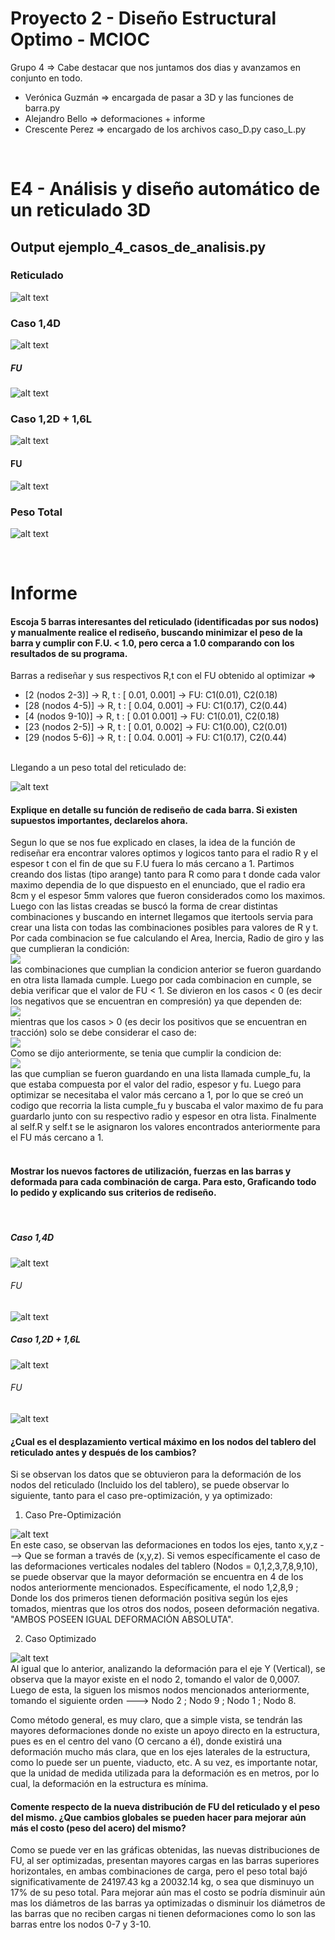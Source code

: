 # Proyecto 2 - Diseño Estructural Optimo - MCIOC
Grupo 4  => Cabe destacar que nos juntamos dos dias y avanzamos en conjunto en todo.
- Verónica Guzmán => encargada de pasar a 3D y las funciones de barra.py
- Alejandro Bello => deformaciones + informe
- Crescente Perez => encargado de los archivos caso_D.py caso_L.py
<br>

# E4 - Análisis y diseño automático de un reticulado 3D
## Output ejemplo_4_casos_de_analisis.py
### Reticulado
 ![alt text](https://github.com/vjguzman/P2-E4-MCIOC/blob/main/Output/Figura_Reticulado.png) 
 <br>
### Caso 1,4D
 ![alt text](https://github.com/vjguzman/P2-E4-MCIOC/blob/main/Output/Caso_1%2C4D.png) 
 <br>
##### FU
 ![alt text](https://github.com/vjguzman/P2-E4-MCIOC/blob/main/Output/FU_1%2C4D.png) 
 <br>
### Caso 1,2D + 1,6L
 ![alt text](https://github.com/vjguzman/P2-E4-MCIOC/blob/main/Output/Caso_1%2C2D1%2C6L.png) 
 <br>
#### FU
 ![alt text](https://github.com/vjguzman/P2-E4-MCIOC/blob/main/Output/FU_1%2C2D1%2C6L.png) 
 <br>
### Peso Total
 ![alt text](https://github.com/vjguzman/P2-E4-MCIOC/blob/main/Output/Pesos.png) 
 <br>
 
 <br>
 
# Informe 
 
#### Escoja 5 barras interesantes del reticulado (identificadas por sus nodos) y manualmente realice el rediseño, buscando minimizar el peso de la barra y cumplir con F.U. < 1.0, pero cerca a 1.0 comparando con los resultados de su programa.<br>
Barras a rediseñar y sus respectivos R,t con el FU obtenido al optimizar =>  
   - [2 (nodos 2-3)] ->  R, t : [ 0.01, 0.001] -> FU: C1(0.01), C2(0.18)
   - [28 (nodos 4-5)] -> R, t : [ 0.04, 0.001] -> FU: C1(0.17), C2(0.44)
   - [4 (nodos 9-10)] ->  R, t : [ 0.01 0.001] -> FU: C1(0.01), C2(0.18)
   - [23 (nodos 2-5)] -> R, t : [ 0.01, 0.002] -> FU: C1(0.00), C2(0.01)
   - [29 (nodos 5-6)] -> R, t : [ 0.04. 0.001] -> FU: C1(0.17), C2(0.44)
<br>
Llegando a un peso total del reticulado de: 

 ![alt text](https://github.com/vjguzman/P2-E4-MCIOC/blob/main/Optimizado/Pesos.png) 
<br>

#### Explique en detalle su función de rediseño de cada barra. Si existen supuestos importantes, declarelos ahora. <br>
Segun lo que se nos fue explicado en clases, la idea de la función de rediseñar era encontrar valores optimos y logicos tanto para el radio R y el espesor t con el fin de que su F.U fuera lo más cercano a 1.
Partimos creando dos listas (tipo arange) tanto para R como para t donde cada valor maximo dependia de lo que dispuesto en el enunciado, que el radio era 8cm y el espesor 5mm valores que fueron considerados como los maximos. Luego con las listas creadas se buscó la forma de crear distintas combinaciones y buscando en internet llegamos que itertools servia para crear una lista con todas las combinaciones posibles para valores de R y t.
Por cada combinacion se fue calculando el Area, Inercia, Radio de giro y las que cumplieran la condición:
<br>
<img src="https://latex.codecogs.com/gif.latex?%5Csqrt%7B%5Cfrac%7BL%7D%7BRadio%20de%20giro%7D%7D%5Cleq%20300" /> 
<br>
las combinaciones que cumplian la condicion anterior se fueron guardando en otra lista llamada cumple.
Luego por cada combinacion en cumple, se debia verificar que el valor de FU < 1. Se divieron en los casos < 0 (es decir los negativos que se encuentran en compresión) ya que dependen de:
<br>
<img src="https://latex.codecogs.com/gif.latex?min%28%5Cfrac%7BArea%7D%7B%5Csigma%20y%7D%3B%20%5Cpi%20%5E%7B2%7D%5Cfrac%7BEI%7D%7BL%5E%7B2%7D%7D%29" />
<br>
mientras que los casos > 0 (es decir los positivos que se encuentran en tracción) solo se debe considerar el caso de:
<br>
<img src="https://latex.codecogs.com/gif.latex?%5Cfrac%7BArea%7D%7B%5Csigma%20y%7D" />
<br>
Como se dijo anteriormente, se tenia que cumplir la condicion de:
<br>
<img src="https://latex.codecogs.com/gif.latex?%5Cfrac%7B%5Cleft%20%5C%7C%20Fu%20%5Cright%20%5C%7C%7D%7B%5Cphi%20Fn%7D%5Cleq%201" />
<br>
las que cumplian se fueron guardando en una lista llamada cumple_fu, la que estaba compuesta por el valor del radio, espesor y fu.
Luego para optimizar se necesitaba el valor más cercano a 1, por lo que se creó un codigo que recorria la lista cumple_fu y buscaba el valor maximo de fu para guardarlo junto con su respectivo radio y espesor en otra lista.
Finalmente al self.R y self.t se le asignaron los valores encontrados anteriormente para el FU más cercano a 1.
<br>
<br>

#### Mostrar los nuevos factores de utilización, fuerzas en las barras y deformada para cada combinación de carga. Para esto, Graficando todo lo pedido y explicando sus criterios de rediseño. 
<br>

##### Caso 1,4D
 ![alt text](https://github.com/vjguzman/P2-E4-MCIOC/blob/main/Optimizado/Caso_1%2C4D.png) 
 <br>
 
###### FU
 ![alt text](https://github.com/vjguzman/P2-E4-MCIOC/blob/main/Optimizado/Fu_1%2C4D.png) 
 <br>
 
##### Caso 1,2D + 1,6L
 ![alt text](https://github.com/vjguzman/P2-E4-MCIOC/blob/main/Optimizado/Caso_1%2C2D%2B1%2C6L.png) 
 <br>
 
###### FU
 ![alt text](https://github.com/vjguzman/P2-E4-MCIOC/blob/main/Optimizado/Fu_1%2C2D%2B1%2C6L.png) 
 <br>

#### ¿Cual es el desplazamiento vertical máximo en los nodos del tablero del reticulado antes y después de los cambios? <br>
Si se observan los datos que se obtuvieron para la deformación de los nodos del reticulado (Incluido los del tablero), se puede observar lo siguiente, tanto para el caso pre-optimización, y ya optimizado: 
1) Caso Pre-Optimización 

![alt text](https://github.com/vjguzman/P2-E4-MCIOC/blob/main/Desplazamientos/Deformacion_2.jpg) 
<br>
En este caso, se observan las deformaciones en todos los ejes, tanto x,y,z ---> Que se forman a través de (x,y,z).
Si vemos específicamente el caso de las deformaciones verticales nodales del tablero (Nodos = 0,1,2,3,7,8,9,10), se puede observar que la mayor deformación se encuentra en 4 de los nodos anteriormente mencionados. Específicamente, el nodo 1,2,8,9 ; Donde los dos primeros tienen deformación positiva según los ejes tomados, mientras que los otros dos nodos, poseen deformación negativa. "AMBOS POSEEN IGUAL DEFORMACIÓN ABSOLUTA".

2) Caso Optimizado

![alt text](https://github.com/vjguzman/P2-E4-MCIOC/blob/main/Desplazamientos/Deformacion_1.jpg) 
<br>
Al igual que lo anterior, analizando la deformación para el eje Y (Vertical), se observa que la mayor existe en el nodo 2, tomando el valor de 0,0007. Luego de esta, la siguen los mismos nodos mencionados anteriormente, tomando el siguiente orden ---> Nodo 2 ; Nodo 9 ; Nodo 1 ; Nodo 8. 

Como método general, es muy claro, que a simple vista, se tendrán las mayores deformaciones donde no existe un apoyo directo en la estructura, pues es en el centro del vano (O cercano a él), donde existirá una deformación mucho más clara, que en los ejes laterales de la estructura, como lo puede ser un puente, viaducto, etc. A su vez, es importante notar, que la unidad de medida utilizada para la deformación es en metros, por lo cual, la deformación en la estructura es mínima. 

#### Comente respecto de la nueva distribución de FU del reticulado y el peso del mismo. ¿Que cambios globales se pueden hacer para mejorar aún más el costo (peso del acero) del mismo? <br>
Como se puede ver en las gráficas obtenidas, las nuevas distribuciones de FU, al ser optimizadas, presentan mayores cargas en las barras superiores horizontales, en ambas combinaciones de carga, pero el peso total bajó significativamente de 24197.43 kg a 20032.14 kg, o sea que disminuyo un 17% de su peso total.
Para mejorar aún mas el costo se podría disminuir aún mas los diámetros de las barras ya optimizadas o disminuir los diámetros de las barras que no reciben cargas ni tienen deformaciones como lo son las barras entre los nodos 0-7 y 3-10.
